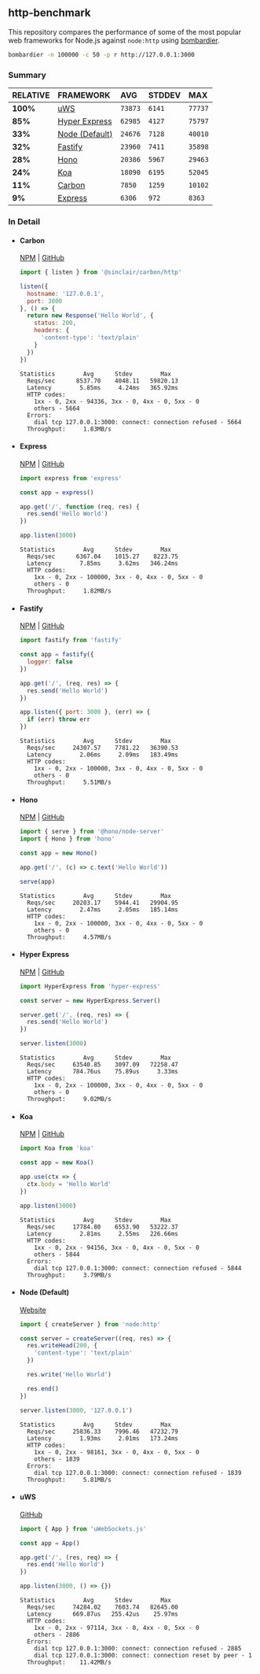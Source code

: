 ## http-benchmark

This repository compares the performance of some of the most popular web frameworks for Node.js against `node:http` using [bombardier](https://github.com/codesenberg/bombardier).

```bash
bombardier -n 100000 -c 50 -p r http://127.0.0.1:3000
```

### Summary

| RELATIVE | FRAMEWORK | AVG | STDDEV | MAX |
| :--- | :--- | :--- | :--- | :--- |
| **100%** | [uWS](#uws) | `73873` | `6141` | `77737` |
| **85%** | [Hyper Express](#hyper-express) | `62985` | `4127` | `75797` |
| **33%** | [Node (Default)](#node-default) | `24676` | `7128` | `40010` |
| **32%** | [Fastify](#fastify) | `23960` | `7411` | `35898` |
| **28%** | [Hono](#hono) | `20386` | `5967` | `29463` |
| **24%** | [Koa](#koa) | `18090` | `6195` | `52045` |
| **11%** | [Carbon](#carbon) | `7850` | `1259` | `10102` |
| **9%** | [Express](#express) | `6306` | `972` | `8363` |


### In Detail

- #### Carbon
  [NPM](https://npmjs.com/@sinclair/carbon) | [GitHub](https://github.com/sinclairzx81/carbon)
  ```js
  import { listen } from '@sinclair/carbon/http'

  listen({
    hostname: '127.0.0.1',
    port: 3000
  }, () => {
    return new Response('Hello World', {
      status: 200,
      headers: {
        'content-type': 'text/plain'
      }
    })
  })
  ```

  ```
  Statistics        Avg      Stdev        Max
    Reqs/sec      8537.70    4048.11   59820.13
    Latency        5.85ms     4.24ms   365.92ms
    HTTP codes:
      1xx - 0, 2xx - 94336, 3xx - 0, 4xx - 0, 5xx - 0
      others - 5664
    Errors:
      dial tcp 127.0.0.1:3000: connect: connection refused - 5664
    Throughput:     1.83MB/s
  ```

- #### Express
  [NPM](https://npmjs.com/express) | [GitHub](https://github.com/expressjs/express)
  ```js
  import express from 'express'

  const app = express()

  app.get('/', function (req, res) {
    res.send('Hello World')
  })

  app.listen(3000)
  ```

  ```
  Statistics        Avg      Stdev        Max
    Reqs/sec      6367.04    1015.27    8223.75
    Latency        7.85ms     3.62ms   346.24ms
    HTTP codes:
      1xx - 0, 2xx - 100000, 3xx - 0, 4xx - 0, 5xx - 0
      others - 0
    Throughput:     1.82MB/s
  ```

- #### Fastify
  [NPM](https://npmjs.com/fastify) | [GitHub](https://github.com/fastify/fastify)
  ```js
  import fastify from 'fastify'

  const app = fastify({
    logger: false
  })

  app.get('/', (req, res) => {
    res.send('Hello World')
  })

  app.listen({ port: 3000 }, (err) => {
    if (err) throw err
  })
  ```

  ```
  Statistics        Avg      Stdev        Max
    Reqs/sec     24307.57    7781.22   36390.53
    Latency        2.06ms     2.09ms   183.49ms
    HTTP codes:
      1xx - 0, 2xx - 100000, 3xx - 0, 4xx - 0, 5xx - 0
      others - 0
    Throughput:     5.51MB/s
  ```

- #### Hono
  [NPM](https://npmjs.com/hono) | [GitHub](https://github.com/honojs/hono)
  ```js
  import { serve } from '@hono/node-server'
  import { Hono } from 'hono'

  const app = new Hono()

  app.get('/', (c) => c.text('Hello World'))

  serve(app)
  ```

  ```
  Statistics        Avg      Stdev        Max
    Reqs/sec     20203.17    5944.41   29904.95
    Latency        2.47ms     2.05ms   185.14ms
    HTTP codes:
      1xx - 0, 2xx - 100000, 3xx - 0, 4xx - 0, 5xx - 0
      others - 0
    Throughput:     4.57MB/s
  ```

- #### Hyper Express
  [NPM](https://npmjs.com/hyper-express) | [GitHub](https://github.com/kartikk221/hyper-express)
  ```js
  import HyperExpress from 'hyper-express'

  const server = new HyperExpress.Server()

  server.get('/', (req, res) => {
    res.send('Hello World')
  })

  server.listen(3000)
  ```

  ```
  Statistics        Avg      Stdev        Max
    Reqs/sec     63540.85    3097.09   72258.47
    Latency      784.76us    75.89us     3.33ms
    HTTP codes:
      1xx - 0, 2xx - 100000, 3xx - 0, 4xx - 0, 5xx - 0
      others - 0
    Throughput:     9.02MB/s
  ```

- #### Koa
  [NPM](https://npmjs.com/koa) | [GitHub](https://github.com/koajs/koa)
  ```js
  import Koa from 'koa'

  const app = new Koa()

  app.use(ctx => {
    ctx.body = 'Hello World'
  })

  app.listen(3000)
  ```

  ```
  Statistics        Avg      Stdev        Max
    Reqs/sec     17784.80    6553.90   53222.37
    Latency        2.81ms     2.55ms   226.66ms
    HTTP codes:
      1xx - 0, 2xx - 94156, 3xx - 0, 4xx - 0, 5xx - 0
      others - 5844
    Errors:
      dial tcp 127.0.0.1:3000: connect: connection refused - 5844
    Throughput:     3.79MB/s
  ```

- #### Node (Default)
  [Website](https://nodejs.org/api/http.html)
  ```js
  import { createServer } from 'node:http'

  const server = createServer((req, res) => {
    res.writeHead(200, {
      'content-type': 'text/plain'
    })

    res.write('Hello World')

    res.end()
  })

  server.listen(3000, '127.0.0.1')
  ```

  ```
  Statistics        Avg      Stdev        Max
    Reqs/sec     25836.33    7996.46   47232.79
    Latency        1.93ms     2.01ms   173.24ms
    HTTP codes:
      1xx - 0, 2xx - 98161, 3xx - 0, 4xx - 0, 5xx - 0
      others - 1839
    Errors:
      dial tcp 127.0.0.1:3000: connect: connection refused - 1839
    Throughput:     5.81MB/s
  ```

- #### uWS
  [GitHub](https://github.com/uNetworking/uWebSockets.js)
  ```js
  import { App } from 'uWebSockets.js'

  const app = App()

  app.get('/', (res, req) => {
    res.end('Hello World')
  })

  app.listen(3000, () => {})
  ```

  ```
  Statistics        Avg      Stdev        Max
    Reqs/sec     74284.02    7603.74   82645.00
    Latency      669.87us   255.42us    25.97ms
    HTTP codes:
      1xx - 0, 2xx - 97114, 3xx - 0, 4xx - 0, 5xx - 0
      others - 2886
    Errors:
      dial tcp 127.0.0.1:3000: connect: connection refused - 2885
      dial tcp 127.0.0.1:3000: connect: connection reset by peer - 1
    Throughput:    11.42MB/s
  ```


